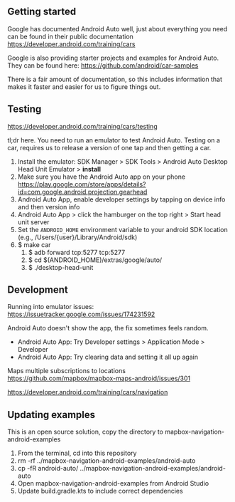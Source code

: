 
## Getting started

Google has documented Android Auto well, just about everything you need can be found
in their public documentation https://developer.android.com/training/cars

Google is also providing starter projects and examples for Android Auto. They can be
found here: https://github.com/android/car-samples

There is a fair amount of documentation, so this includes information that makes it faster and
easier for us to figure things out.

## Testing

https://developer.android.com/training/cars/testing

tl;dr here. You need to run an emulator to test Android Auto.
Testing on a car, requires us to release a version of one tap and then getting a car.

1. Install the emulator: SDK Manager > SDK Tools > Android Auto Desktop Head Unit Emulator > **install**
1. Make sure you have the Android Auto app on your phone https://play.google.com/store/apps/details?id=com.google.android.projection.gearhead
1. Android Auto App, enable developer settings by tapping on device info and then version info
1. Android Auto App > click the hamburger on the top right > Start head unit server
1. Set the `ANDROID_HOME` environment variable to your android SDK location (e.g., /Users/{user}/Library/Android/sdk)
1. $ make car
    1. $ adb forward tcp:5277 tcp:5277
    1. $ cd $(ANDROID_HOME)/extras/google/auto/
    1. $ ./desktop-head-unit

## Development

Running into emulator issues: https://issuetracker.google.com/issues/174231592

Android Auto doesn't show the app, the fix sometimes feels random.
 - Android Auto App: Try Developer settings > Application Mode > Developer
 - Android Auto App: Try clearing data and setting it all up again

Maps multiple subscriptions to locations https://github.com/mapbox/mapbox-maps-android/issues/301

https://developer.android.com/training/cars/navigation

## Updating examples

This is an open source solution, copy the directory to mapbox-navigation-android-examples

1. From the terminal, cd into this repository
1. rm -rf ../mapbox-navigation-android-examples/android-auto
1. cp -fR android-auto/ ../mapbox-navigation-android-examples/android-auto
1. Open mapbox-navigation-android-examples from Android Studio
1. Update build.gradle.kts to include correct dependencies
